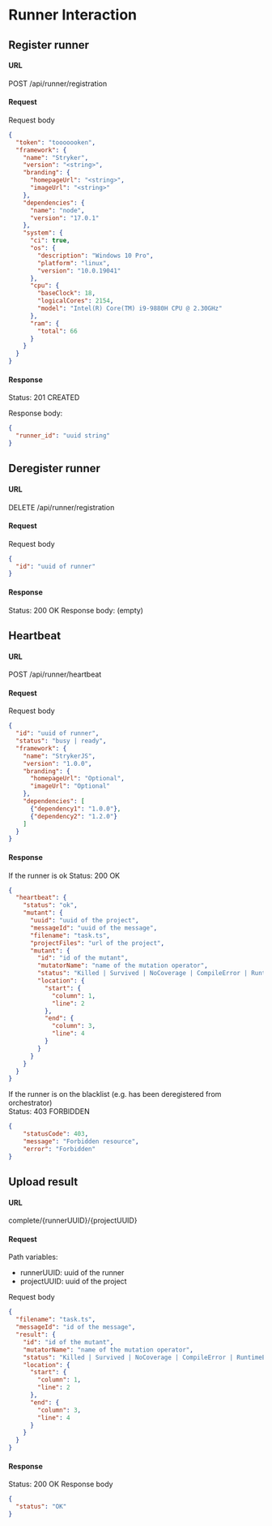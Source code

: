 # Runner Interaction
## Register runner
#### URL
POST /api/runner/registration
#### Request
Request body
```json
{
  "token": "tooooooken",
  "framework": {
    "name": "Stryker",
    "version": "<string>",
    "branding": {
      "homepageUrl": "<string>",
      "imageUrl": "<string>"
    },
    "dependencies": {
      "name": "node",
      "version": "17.0.1"
    },
    "system": {
      "ci": true,
      "os": {
        "description": "Windows 10 Pro",
        "platform": "linux",
        "version": "10.0.19041"
      },
      "cpu": {
        "baseClock": 18,
        "logicalCores": 2154,
        "model": "Intel(R) Core(TM) i9-9880H CPU @ 2.30GHz"
      },
      "ram": {
        "total": 66
      }
    }
  }
}
```

####  Response
Status: 201 CREATED

Response body:
```json
{
  "runner_id": "uuid string"
}
```


## Deregister runner
#### URL
DELETE /api/runner/registration
#### Request
Request body
```json
{
  "id": "uuid of runner"
}
```
#### Response
Status: 200 OK
Response body: (empty)

## Heartbeat
#### URL
POST /api/runner/heartbeat
#### Request
Request body
```json
{
  "id": "uuid of runner",
  "status": "busy | ready",
  "framework": {
    "name": "StrykerJS",
    "version": "1.0.0",
    "branding": {
      "homepageUrl": "Optional",
      "imageUrl": "Optional"
    },
    "dependencies": [
      {"dependency1": "1.0.0"},
      {"dependency2": "1.2.0"}
    ]
  }
}
```
#### Response
If the runner is ok 
Status: 200 OK

```json
{
  "heartbeat": {
    "status": "ok",
    "mutant": {
      "uuid": "uuid of the project",
      "messageId": "uuid of the message",
      "filename": "task.ts",
      "projectFiles": "url of the project",
      "mutant": {
        "id": "id of the mutant",
        "mutatorName": "name of the mutation operator",
        "status": "Killed | Survived | NoCoverage | CompileError | RuntimeError | Timeout | Ignored",
        "location": {
          "start": {
            "column": 1,
            "line": 2
          },
          "end": {
            "column": 3,
            "line": 4
          }
        }
      }
    }
  }
}
```

If the runner is on the blacklist (e.g. has been deregistered from orchestrator)  
Status: 403 FORBIDDEN
```json
{
    "statusCode": 403,
    "message": "Forbidden resource",
    "error": "Forbidden"
}
```

## Upload result
#### URL
complete/{runnerUUID}/{projectUUID}
#### Request
Path variables:
- runnerUUID: uuid of the runner
- projectUUID: uuid of the project

Request body
```json
{
  "filename": "task.ts",
  "messageId": "id of the message",
  "result": {
    "id": "id of the mutant",
    "mutatorName": "name of the mutation operator",
    "status": "Killed | Survived | NoCoverage | CompileError | RuntimeError | Timeout | Ignored",
    "location": {
      "start": {
        "column": 1,
        "line": 2
      },
      "end": {
        "column": 3,
        "line": 4
      }
    }
  }
}
```

#### Response
Status: 200 OK
Response body
```json
{
  "status": "OK"
}
```